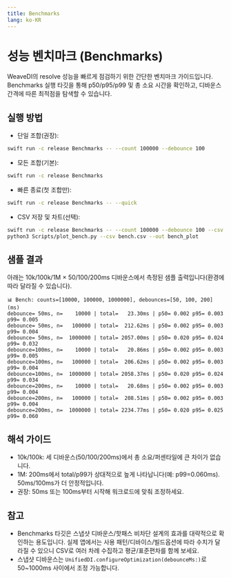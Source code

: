```yaml
---
title: Benchmarks
lang: ko-KR
---
```


# 성능 벤치마크 (Benchmarks)

WeaveDI의 resolve 성능을 빠르게 점검하기 위한 간단한 벤치마크 가이드입니다. Benchmarks 실행 타깃을 통해 p50/p95/p99 및 총 소요 시간을 확인하고, 디바운스 간격에 따른 최적점을 탐색할 수 있습니다.

## 실행 방법

- 단일 조합(권장):
```bash
swift run -c release Benchmarks -- --count 100000 --debounce 100
```
- 모든 조합(기본):
```bash
swift run -c release Benchmarks
```
- 빠른 종료(첫 조합만):
```bash
swift run -c release Benchmarks -- --quick
```
- CSV 저장 및 차트(선택):
```bash
swift run -c release Benchmarks -- --count 100000 --debounce 100 --csv bench.csv
python3 Scripts/plot_bench.py --csv bench.csv --out bench_plot
```

## 샘플 결과

아래는 10k/100k/1M × 50/100/200ms 디바운스에서 측정된 샘플 출력입니다(환경에 따라 달라질 수 있습니다).

```
📊 Bench: counts=[10000, 100000, 1000000], debounces=[50, 100, 200] (ms)
debounce= 50ms, n=    10000 | total=   23.30ms | p50= 0.002 p95= 0.003 p99= 0.005
debounce= 50ms, n=   100000 | total=  212.62ms | p50= 0.002 p95= 0.003 p99= 0.004
debounce= 50ms, n=  1000000 | total= 2057.00ms | p50= 0.020 p95= 0.024 p99= 0.032
debounce=100ms, n=    10000 | total=   20.86ms | p50= 0.002 p95= 0.003 p99= 0.005
debounce=100ms, n=   100000 | total=  206.62ms | p50= 0.002 p95= 0.003 p99= 0.004
debounce=100ms, n=  1000000 | total= 2058.37ms | p50= 0.020 p95= 0.024 p99= 0.034
debounce=200ms, n=    10000 | total=   20.68ms | p50= 0.002 p95= 0.003 p99= 0.004
debounce=200ms, n=   100000 | total=  208.51ms | p50= 0.002 p95= 0.003 p99= 0.004
debounce=200ms, n=  1000000 | total= 2234.77ms | p50= 0.020 p95= 0.025 p99= 0.060
```

## 해석 가이드

- 10k/100k: 세 디바운스(50/100/200ms)에서 총 소요/퍼센타일에 큰 차이가 없습니다.
- 1M: 200ms에서 total/p99가 상대적으로 높게 나타납니다(예: p99=0.060ms). 50ms/100ms가 더 안정적입니다.
- 권장: 50ms 또는 100ms부터 시작해 워크로드에 맞춰 조정하세요.

## 참고

- Benchmarks 타깃은 스냅샷 디바운스/핫패스 비차단 설계의 효과를 대략적으로 확인하는 용도입니다. 실제 앱에서는 사용 패턴/디바이스/빌드옵션에 따라 수치가 달라질 수 있으니 CSV로 여러 차례 수집하고 평균/표준편차를 함께 보세요.
- 스냅샷 디바운스는 `UnifiedDI.configureOptimization(debounceMs:)`로 50~1000ms 사이에서 조정 가능합니다.
